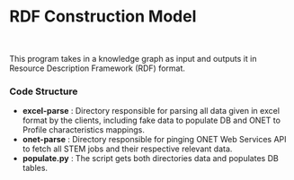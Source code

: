 # RDF Construction Model

<br>

This program takes in a knowledge graph as input and outputs it in Resource Description Framework (RDF) format. 

### Code Structure

* **excel-parse** : Directory responsible for parsing all data given in excel format by the clients, including fake data to populate DB and ONET to Profile characteristics mappings.
* **onet-parse** : Directory responsible for pinging ONET Web Services API to fetch all STEM jobs and their respective relevant data. 
* **populate.py** : The script gets both directories data and populates DB tables.
